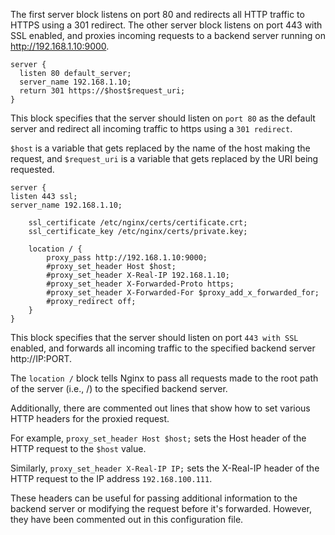 The first server block listens on port 80 and redirects all HTTP traffic to HTTPS using a 301 redirect. The other server block listens on port 443 with SSL enabled, and proxies incoming requests to a backend server running on http://192.168.1.10:9000.

```shell
server {
  listen 80 default_server;	    
  server_name 192.168.1.10;
  return 301 https://$host$request_uri;
}
```
This block specifies that the server should listen on `port 80` as the default server and redirect all incoming traffic to https using a `301 redirect`.

`$host` is a variable that gets replaced by the name of the host making the request, and `$request_uri` is a variable that gets replaced by the URI being requested.
```shell
server {
listen 443 ssl;
server_name 192.168.1.10;

    ssl_certificate /etc/nginx/certs/certificate.crt;
    ssl_certificate_key /etc/nginx/certs/private.key;

    location / {
        proxy_pass http://192.168.1.10:9000;
        #proxy_set_header Host $host;
        #proxy_set_header X-Real-IP 192.168.1.10;
        #proxy_set_header X-Forwarded-Proto https;
        #proxy_set_header X-Forwarded-For $proxy_add_x_forwarded_for;
        #proxy_redirect off;
    }
}
```

This block specifies that the server should listen on port `443 with SSL`
enabled, and forwards all incoming traffic to the specified backend server
http://IP:PORT.

The `location /` block tells Nginx to pass all requests made to the root path of the server (i.e., /) to the specified backend server.

Additionally, there are commented out lines that show how to set
various HTTP headers for the proxied request.

For example, `proxy_set_header Host $host;` sets the Host header of the HTTP request to
the `$host` value.

Similarly, `proxy_set_header X-Real-IP IP;`
sets the X-Real-IP header of the HTTP request to the IP address 
`192.168.100.111`. 

These headers can be useful for passing 
additional information to the backend server or modifying the request 
before it's forwarded. However, they have been commented out in this
configuration file.
